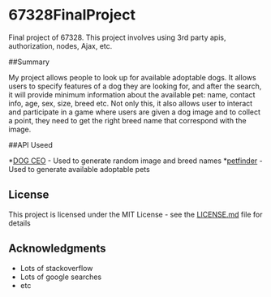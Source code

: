 # 67328FinalProject
Final project of 67328. This project involves using 3rd party apis, authorization, nodes, Ajax, etc.

##Summary

My project allows people to look up for available adoptable dogs. It allows users to specify features of a dog they are looking for, and after the search, it will provide minimum information about the available pet: name, contact info, age, sex, size, breed etc. Not only this, it also allows user to interact and participate in a game where users are given a dog image and to collect a point, they need to get the right breed name that correspond with the image.

##API Useed

*[DOG CEO](https://dog.ceo/dog-api/) - Used to generate random image and breed names
*[petfinder](https://www.petfinder.com/developers/api-docs) - Used to generate available adoptable pets

## License

This project is licensed under the MIT License - see the [LICENSE.md](LICENSE.md) file for details

## Acknowledgments

* Lots of stackoverflow
* Lots of google searches
* etc

